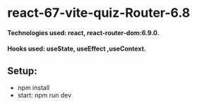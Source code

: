 # react-67-vite-quiz-Router-6.8

#### Technologies used: react, react-router-dom:6.9.0.
#### Hooks used: useState,  useEffect ,useContext.
## Setup:
* npm install
* start: npm run dev
